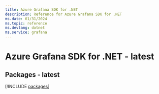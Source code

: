 ```yaml
---
title: Azure Grafana SDK for .NET
description: Reference for Azure Grafana SDK for .NET
ms.date: 01/31/2024
ms.topic: reference
ms.devlang: dotnet
ms.service: grafana
---
```

# Azure Grafana SDK for .NET - latest
## Packages - latest
[!INCLUDE [packages](grafana-index.md)]